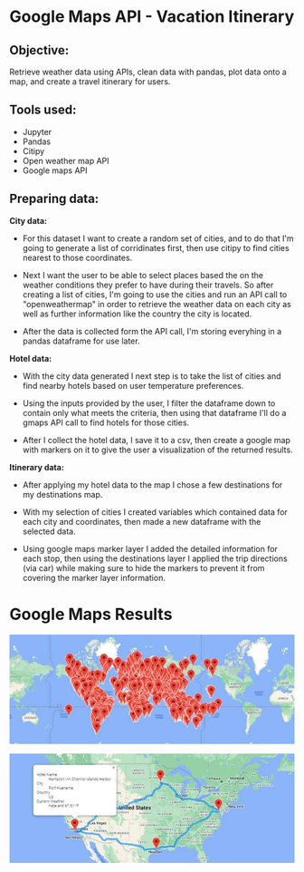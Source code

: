 # Google Maps API - Vacation Itinerary

## Objective: 
Retrieve weather data using APIs, clean data with pandas, plot data onto a map, and create a travel itinerary for users.

## Tools used:
- Jupyter
- Pandas
- Citipy
- Open weather map API
- Google maps API

## Preparing data:

**City data:**  

- For this dataset I want to create a random set of cities, and to do that I'm going to generate a list of corridinates first, then use citipy to find cities nearest to those coordinates.

- Next I want the user to be able to select places based the on the weather conditions they prefer to have during their travels. So after creating a list of cities, I'm going to use the cities and run an API call to "openweathermap" in order to retrieve the weather data on each city as well as further information like the country the city is located.

- After the data is collected form the API call, I'm storing everyhing in a pandas dataframe for use later.

**Hotel data:**

- With the city data generated I next step is to take the list of cities and find nearby hotels based on user temperature preferences.

- Using the inputs provided by the user, I filter the dataframe down to contain only what meets the criteria, then using that dataframe I'll do a gmaps API call to find hotels for those cities.

- After I collect the hotel data, I save it to a csv, then create a google map with markers on it to give the user a visualization of the returned results.

**Itinerary data:**

- After applying my hotel data to the map I chose a few destinations for my destinations map.

- With my selection of cities I created variables which contained data for each city and coordinates, then made a new dataframe with the selected data.

- Using google maps marker layer I added the detailed information for each stop, then using the destinations layer I applied the trip directions (via car) while making sure to hide the markers to prevent it from covering the marker layer information.

# Google Maps Results

![hotel_map](https://github.com/Ryndine/gmaps_api_vacation/blob/main/Images/hotel_map.jpg)

![destination_map](https://github.com/Ryndine/gmaps_api_vacation/blob/main/Images/destinations_map.jpg)
